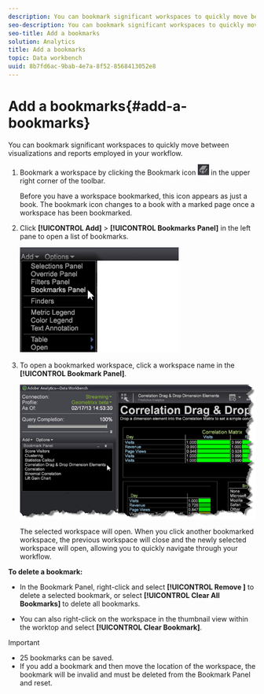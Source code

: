 ```yaml
---
description: You can bookmark significant workspaces to quickly move between visualizations and reports employed in your workflow.
seo-description: You can bookmark significant workspaces to quickly move between visualizations and reports employed in your workflow.
seo-title: Add a bookmarks
solution: Analytics
title: Add a bookmarks
topic: Data workbench
uuid: 8b7fd6ac-9bab-4e7a-8f52-8568413052e8
---
```


# Add a bookmarks{#add-a-bookmarks}

You can bookmark significant workspaces to quickly move between visualizations and reports employed in your workflow.

1. Bookmark a workspace by clicking the Bookmark icon ![](assets/bookmark_icon.png) in the upper right corner of the toolbar.

   Before you have a workspace bookmarked, this icon appears as just a book. The bookmark icon changes to a book with a marked page once a workspace has been bookmarked. 

1. Click **[!UICONTROL Add]** > **[!UICONTROL Bookmarks Panel]** in the left pane to open a list of bookmarks.

   ![](assets/bookmarks_panel.png)

1. To open a bookmarked workspace, click a workspace name in the **[!UICONTROL Bookmark Panel]**.

   ![](assets/bookmarks_panel_left.png)

   The selected workspace will open. When you click another bookmarked workspace, the previous workspace will close and the newly selected workspace will open, allowing you to quickly navigate through your workflow.

**To delete a bookmark:**

* In the Bookmark Panel, right-click and select **[!UICONTROL Remove <bookmark title>]** to delete a selected bookmark, or select **[!UICONTROL Clear All Bookmarks]** to delete all bookmarks. 

* You can also right-click on the workspace in the thumbnail view within the worktop and select **[!UICONTROL Clear Bookmark]**.

>[!IMPORTANT]
>
>* 25 bookmarks can be saved. 
>* If you add a bookmark and then move the location of the workspace, the bookmark will be invalid and must be deleted from the Bookmark Panel and reset. 
>

